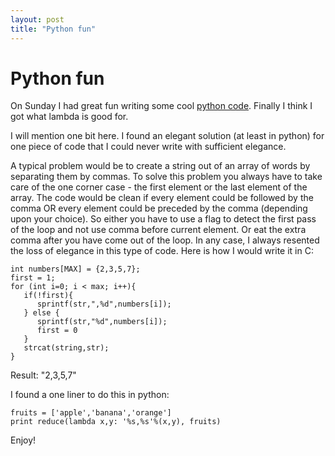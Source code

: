 ```yaml
---
layout: post
title: "Python fun"
---
```

Python fun
===
On Sunday I had great fun writing some cool [python code][0]. Finally I think I got what lambda is good for.  
  
I will mention one bit here. I found an elegant solution (at least in python) for one piece of code that I could never write with sufficient elegance.  
  
A typical problem would be to create a string out of an array of words by separating them by commas. To solve this problem you always have to take care of the one corner case - the first element or the last element of the array. The code would be clean if every element could be followed by the comma OR every element could be preceded by the comma (depending upon your choice). So either you have to use a flag to detect the first pass of the loop and not use comma before current element. Or eat the extra comma after you have come out of the loop. In any case, I always resented the loss of elegance in this type of code. Here is how I would write it in C:  

      
    int numbers[MAX] = {2,3,5,7};  
    first = 1;  
    for (int i=0; i < max; i++){  
       if(!first){  
          sprintf(str,",%d",numbers[i]);  
       } else {  
          sprintf(str,"%d",numbers[i]);  
          first = 0  
       }  
       strcat(string,str);     
    }  
      
    

  
Result: "2,3,5,7"  
  
I found a one liner to do this in python:  
  

    fruits = ['apple','banana','orange']  
    print reduce(lambda x,y: '%s,%s'%(x,y), fruits)  
    

  
  
Enjoy!

[0]: http://code.google.com/p/altcanvas/source/browse/trunk/altplayer/altplayerlib/db.py?r=463
